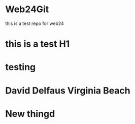 # Web24Git
this is a test repo for web24 
# this is a test H1
# testing
# David Delfaus Virginia Beach
# New thingd